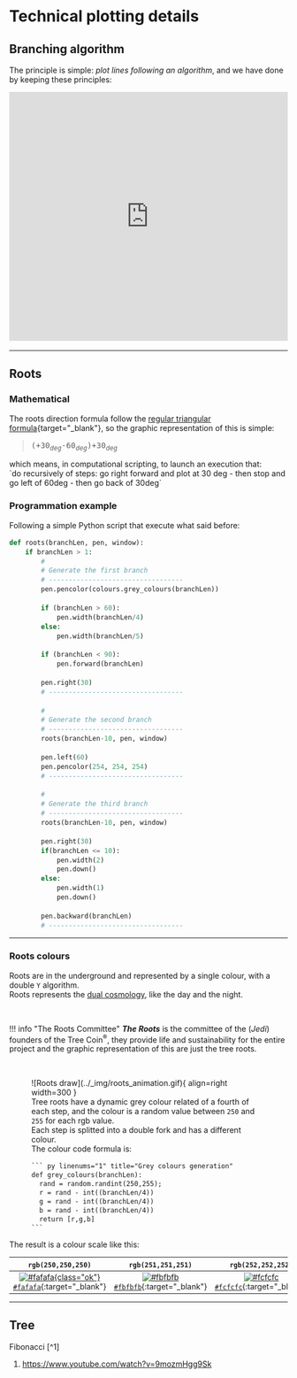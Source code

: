 # Technical plotting details
## Branching algorithm
The principle is simple: *plot lines following an algorithm*, and we have done by keeping these principles:<br>
<iframe width="100%" height="450" src="https://www.youtube.com/embed/kkGeOWYOFoA" title="YouTube video player" frameborder="0" allow="accelerometer; autoplay; clipboard-write; encrypted-media; gyroscope; picture-in-picture" allowfullscreen></iframe>

---

## Roots
### Mathematical
The roots direction formula follow the [regular triangular formula](https://reference.wolfram.com/language/ref/Triangle.html){target="_blank"}, so the graphic representation of this is simple:
<blockquote>
<tt>(+30<sub><i>deg</i></sub>-60<sub><i>deg</i></sub>)+30<sub><i>deg</i></sub></tt>
</blockquote>
which means, in computational scripting, to launch an execution that:<br>
`do recursively of <n> steps: go right forward and plot at 30 deg - then stop and go left of 60deg - then go back of 30deg`

<br>


### Programmation example
Following a simple Python script that execute what said before:
``` python
def roots(branchLen, pen, window):
    if branchLen > 1:
        #
        # Generate the first branch
        # ----------------------------------
        pen.pencolor(colours.grey_colours(branchLen))

        if (branchLen > 60):
            pen.width(branchLen/4)
        else:
            pen.width(branchLen/5)

        if (branchLen < 90):
            pen.forward(branchLen)

        pen.right(30)
        # ----------------------------------

        #
        # Generate the second branch
        # ----------------------------------
        roots(branchLen-10, pen, window)

        pen.left(60)
        pen.pencolor(254, 254, 254)
        # ----------------------------------

        #
        # Generate the third branch
        # ----------------------------------
        roots(branchLen-10, pen, window)

        pen.right(30)
        if(branchLen <= 10):
            pen.width(2)
            pen.down()
        else:
            pen.width(1)
            pen.down()

        pen.backward(branchLen)
        # ----------------------------------
```

---

### Roots colours
Roots are in the underground and represented by a single colour, with a double `Y` algorithm.<br>
Roots represents the [dual cosmology](https://en.wikipedia.org/wiki/Dualism_in_cosmology), like the day and the night.<br>

<br />

!!! info "The Roots Committee"
    ***The Roots*** is the committee of the (*Jedi*) founders of the Tree Coin<sup>®</sup>, they provide life and sustainability for the entire project and the graphic representation of this are just the tree roots.

<br />

<figure markdown>
  ![Roots draw](../_img/roots_animation.gif){ align=right width=300 }

  <div style="text-align: left;">
    Tree roots have a dynamic grey colour related of a fourth of each step, and the colour is a random value between <code>250</code> and <code>255</code> for each rgb value.<br />
    Each step is splitted into a double fork and has a different colour.<br>
    The colour code formula is:<br>

    ``` py linenums="1" title="Grey colours generation"
    def grey_colours(branchLen):
      rand = random.randint(250,255);
      r = rand - int((branchLen/4))
      g = rand - int((branchLen/4))
      b = rand - int((branchLen/4))
      return [r,g,b]
    ```
  </div>
</figure>

The result is a colour scale like this:

| `rgb(250,250,250)` | `rgb(251,251,251)` | `rgb(252,252,252)` | `rgb(253,253,253)` | `rgb(254,254,254)` | `rgb(255,255,255)` |
|:---------:|:---------:|:---------:|:---------:|:---------:|:---------:|
| [![#fafafa](https://via.placeholder.com/100x20/fafafa/000000?text=+){class="ok"}<br>`#fafafa`](https://coolors.co/fafafa){:target="_blank"} | [![#fbfbfb](https://via.placeholder.com/100x20/fbfbfb/000000?text=+)<br>`#fbfbfb`](https://coolors.co/fbfbfb){:target="_blank"} | [![#fcfcfc](https://via.placeholder.com/100x20/fcfcfc/000000?text=+)<br>`#fcfcfc`](https://coolors.co/fcfcfc){:target="_blank"} | [![#fdfdfd](https://via.placeholder.com/100x20/fdfdfd/000000?text=+)<br>`#fdfdfd`](https://coolors.co/fdfdfd){:target="_blank"} | [![#fefefe](https://via.placeholder.com/100x20/fefefe/000000?text=+)<br>`#fefefe`](https://coolors.co/fefefe){:target="_blank"} | [![#ffffff](https://via.placeholder.com/100x20/ffffff/000000?text=+)<br>`#ffffff`](https://coolors.co/ffffff){:target="_blank"} |

---

## Tree
Fibonacci [^1]


1. https://www.youtube.com/watch?v=9mozmHgg9Sk
